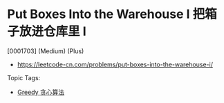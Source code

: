 # Put Boxes Into the Warehouse I 把箱子放进仓库里 I

[0001703] (Medium) (Plus)

- https://leetcode-cn.com/problems/put-boxes-into-the-warehouse-i/

Topic Tags:

- [Greedy 贪心算法](https://leetcode-cn.com/tag/greedy/)
